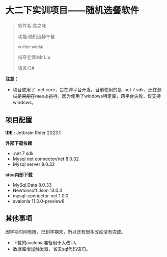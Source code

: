 ﻿# 大二下实训项目——随机选餐软件

> 软件名:食之味
> 
> 功能:随机选择午餐
> 
> writer:weilai
> 
> 指导老师:Mr Liu
> 
> 语言:C#

**注意：**

- 项目使用了 .net core，旨在跨平台开发。目前使用的是 .net 7 sdk，~~还在测试是否能在mac上运行~~，因为使用了windows特定库，跨平台失败，仅支持windows。


## 项目配置

**IDE** : Jetbrain Rider 2023.1

**外部下载依赖**

- .net 7 sdk
- Mysql net connector/net 8.0.32
- Mysql server 8.0.32

**idea内部下载**

- MySql.Data 8.0.33
- Newtonsoft.Json 13.0.3
- mysql-connector-net 1.0.0
- avalonia 11.0.0-preview8
  
## 其他事项

因学期时间有限，已到学期末，所以还有很多改动没有完成。

- 下载的avalonia准备用于大改UI。
- 数据库增加触发器，省去sql代码语句。